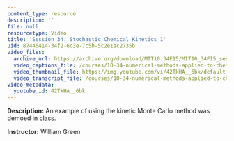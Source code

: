 ```yaml
---
content_type: resource
description: ''
file: null
resourcetype: Video
title: 'Session 34: Stochastic Chemical Kinetics 1'
uid: 87446414-34f2-6c3e-7c5b-5c2e1ac2735b
video_files:
  archive_url: https://archive.org/download/MIT10.34F15/MIT10_34F15_ses34_300k.mp4
  video_captions_file: /courses/10-34-numerical-methods-applied-to-chemical-engineering-fall-2015/93f1bee5e9a45e6987d524b7e4c55fbd_42TkHA__6bk.vtt
  video_thumbnail_file: https://img.youtube.com/vi/42TkHA__6bk/default.jpg
  video_transcript_file: /courses/10-34-numerical-methods-applied-to-chemical-engineering-fall-2015/c15fb3879bc91b7f9f7b194335bb8f33_42TkHA__6bk.pdf
video_metadata:
  youtube_id: 42TkHA__6bk
---
```


**Description:** An example of using the kinetic Monte Carlo method was demoed in class.

**Instructor:** William Green